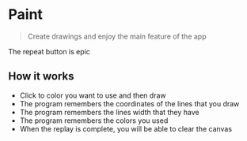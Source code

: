 # Paint

> Create drawings and enjoy the main feature of the app

The repeat button is epic

## How it works

<ul>
    <li>Click to color you want to use and then draw <br/></li>
    <li>The program remembers the coordinates of the lines that you draw <br/></li>
    <li>The program remembers the lines width that they have <br/></li>
    <li>The program remembers the colors you used <br/></li>
    <li>When the replay is complete, you will be able to clear the canvas <br/></li>
</ul>
